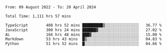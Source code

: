 
<!--START_SECTION:waka-->

```txt
From: 09 August 2022 - To: 20 April 2024

Total Time: 1,111 hrs 57 mins

TypeScript        408 hrs 52 mins █████████▒░░░░░░░░░░░░░░░   36.77 %
JavaScript        300 hrs 24 mins ██████▓░░░░░░░░░░░░░░░░░░   27.02 %
AL                166 hrs 48 mins ███▓░░░░░░░░░░░░░░░░░░░░░   15.00 %
Markdown          53 hrs 43 mins  █▒░░░░░░░░░░░░░░░░░░░░░░░   04.83 %
Python            51 hrs 52 mins  █░░░░░░░░░░░░░░░░░░░░░░░░   04.66 %
```

<!--END_SECTION:waka-->











